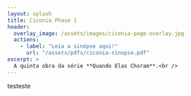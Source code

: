 ```yaml
---
layout: splash
title: Ciconia Phase 1
header: 
  overlay_image: /assets/images/ciconia-page-overlay.jpg
  actions:
    - label: "Leia a sinópse aqui!"
      url: "/assets/pdfs/ciconia-sinopse.pdf"
excerpt: >
  A quinta obra da série **Quando Elas Choram**.<br />
---
```

testeste
